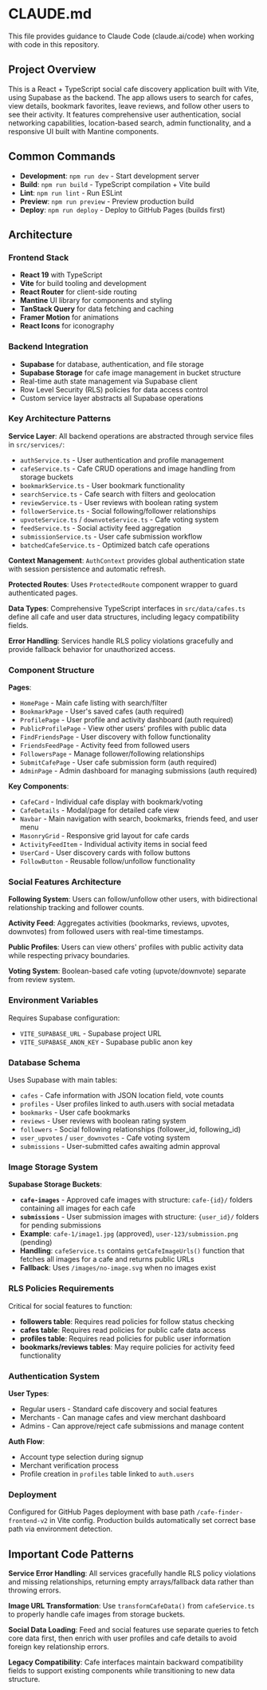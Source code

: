 # CLAUDE.md

This file provides guidance to Claude Code (claude.ai/code) when working with code in this repository.

## Project Overview

This is a React + TypeScript social cafe discovery application built with Vite, using Supabase as the backend. The app allows users to search for cafes, view details, bookmark favorites, leave reviews, and follow other users to see their activity. It features comprehensive user authentication, social networking capabilities, location-based search, admin functionality, and a responsive UI built with Mantine components.

## Common Commands

- **Development**: `npm run dev` - Start development server
- **Build**: `npm run build` - TypeScript compilation + Vite build  
- **Lint**: `npm run lint` - Run ESLint
- **Preview**: `npm run preview` - Preview production build
- **Deploy**: `npm run deploy` - Deploy to GitHub Pages (builds first)

## Architecture

### Frontend Stack
- **React 19** with TypeScript
- **Vite** for build tooling and development
- **React Router** for client-side routing
- **Mantine** UI library for components and styling
- **TanStack Query** for data fetching and caching
- **Framer Motion** for animations
- **React Icons** for iconography

### Backend Integration
- **Supabase** for database, authentication, and file storage
- **Supabase Storage** for cafe image management in bucket structure
- Real-time auth state management via Supabase client
- Row Level Security (RLS) policies for data access control
- Custom service layer abstracts all Supabase operations

### Key Architecture Patterns

**Service Layer**: All backend operations are abstracted through service files in `src/services/`:
- `authService.ts` - User authentication and profile management
- `cafeService.ts` - Cafe CRUD operations and image handling from storage buckets
- `bookmarkService.ts` - User bookmark functionality
- `searchService.ts` - Cafe search with filters and geolocation
- `reviewService.ts` - User reviews with boolean rating system
- `followerService.ts` - Social following/follower relationships
- `upvoteService.ts` / `downvoteService.ts` - Cafe voting system
- `feedService.ts` - Social activity feed aggregation
- `submissionService.ts` - User cafe submission workflow
- `batchedCafeService.ts` - Optimized batch cafe operations

**Context Management**: `AuthContext` provides global authentication state with session persistence and automatic refresh.

**Protected Routes**: Uses `ProtectedRoute` component wrapper to guard authenticated pages.

**Data Types**: Comprehensive TypeScript interfaces in `src/data/cafes.ts` define all cafe and user data structures, including legacy compatibility fields.

**Error Handling**: Services handle RLS policy violations gracefully and provide fallback behavior for unauthorized access.

### Component Structure

**Pages**: 
- `HomePage` - Main cafe listing with search/filter
- `BookmarkPage` - User's saved cafes (auth required)
- `ProfilePage` - User profile and activity dashboard (auth required)
- `PublicProfilePage` - View other users' profiles with public data
- `FindFriendsPage` - User discovery with follow functionality
- `FriendsFeedPage` - Activity feed from followed users
- `FollowersPage` - Manage follower/following relationships
- `SubmitCafePage` - User cafe submission form (auth required)
- `AdminPage` - Admin dashboard for managing submissions (auth required)

**Key Components**:
- `CafeCard` - Individual cafe display with bookmark/voting
- `CafeDetails` - Modal/page for detailed cafe view
- `Navbar` - Main navigation with search, bookmarks, friends feed, and user menu
- `MasonryGrid` - Responsive grid layout for cafe cards
- `ActivityFeedItem` - Individual activity items in social feed
- `UserCard` - User discovery cards with follow buttons
- `FollowButton` - Reusable follow/unfollow functionality

### Social Features Architecture

**Following System**: Users can follow/unfollow other users, with bidirectional relationship tracking and follower counts.

**Activity Feed**: Aggregates activities (bookmarks, reviews, upvotes, downvotes) from followed users with real-time timestamps.

**Public Profiles**: Users can view others' profiles with public activity data while respecting privacy boundaries.

**Voting System**: Boolean-based cafe voting (upvote/downvote) separate from review system.

### Environment Variables

Requires Supabase configuration:
- `VITE_SUPABASE_URL` - Supabase project URL
- `VITE_SUPABASE_ANON_KEY` - Supabase public anon key

### Database Schema

Uses Supabase with main tables:
- `cafes` - Cafe information with JSON location field, vote counts
- `profiles` - User profiles linked to auth.users with social metadata
- `bookmarks` - User cafe bookmarks
- `reviews` - User reviews with boolean rating system
- `followers` - Social following relationships (follower_id, following_id)
- `user_upvotes` / `user_downvotes` - Cafe voting system
- `submissions` - User-submitted cafes awaiting admin approval

### Image Storage System

**Supabase Storage Buckets**: 
- **`cafe-images`** - Approved cafe images with structure: `cafe-{id}/` folders containing all images for each cafe
- **`submissions`** - User submission images with structure: `{user_id}/` folders for pending submissions
- **Example**: `cafe-1/image1.jpg` (approved), `user-123/submission.png` (pending)
- **Handling**: `cafeService.ts` contains `getCafeImageUrls()` function that fetches all images for a cafe and returns public URLs
- **Fallback**: Uses `/images/no-image.svg` when no images exist

### RLS Policies Requirements

Critical for social features to function:
- **followers table**: Requires read policies for follow status checking
- **cafes table**: Requires read policies for public cafe data access
- **profiles table**: Requires read policies for public user information
- **bookmarks/reviews tables**: May require policies for activity feed functionality

### Authentication System

**User Types**: 
- Regular users - Standard cafe discovery and social features
- Merchants - Can manage cafes and view merchant dashboard
- Admins - Can approve/reject cafe submissions and manage content

**Auth Flow**: 
- Account type selection during signup
- Merchant verification process
- Profile creation in `profiles` table linked to `auth.users`

### Deployment

Configured for GitHub Pages deployment with base path `/cafe-finder-frontend-v2` in Vite config. Production builds automatically set correct base path via environment detection.

## Important Code Patterns

**Service Error Handling**: All services gracefully handle RLS policy violations and missing relationships, returning empty arrays/fallback data rather than throwing errors.

**Image URL Transformation**: Use `transformCafeData()` from `cafeService.ts` to properly handle cafe images from storage buckets.

**Social Data Loading**: Feed and social features use separate queries to fetch core data first, then enrich with user profiles and cafe details to avoid foreign key relationship errors.

**Legacy Compatibility**: Cafe interfaces maintain backward compatibility fields to support existing components while transitioning to new data structure.